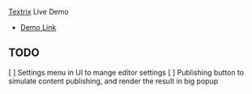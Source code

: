[Textrix](https://github.com/abdulrahman-mh/textrix) Live Demo

- [Demo Link](https://textrix-demo.vercel.app/)

## TODO

[ ] Settings menu in UI to mange editor settings
[ ] Publishing button to simulate content publishing, and render the result in big popup